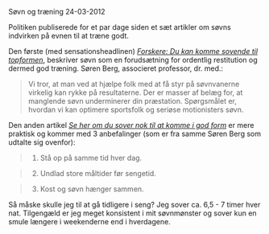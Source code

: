 S&oslash;vn og tr&aelig;ning
24-03-2012

Politiken publiserede for et par dage siden et sæt artikler om søvns indvirken på evnen til at træne godt.

Den første (med sensationsheadlinen) *[Forskere: Du kan komme sovende til topformen][forskning]*, beskriver søvn som en forudsætning for ordentlig restitution og dermed god træning. Søren Berg, associeret professor, dr. med.: 

> Vi tror, at man ved at hjælpe folk med at få styr på søvnvanerne virkelig kan rykke på resultaterne. Der er masser af belæg for, at manglende søvn underminerer din præstation. Spørgsmålet er, hvordan vi kan optimere sportsfolk og seriøse motionisters søvn.

Den anden artikel *[Se her om du sover nok til at komme i god form][praktik]* er mere praktisk og kommer med 3 anbefalinger (som er fra samme Søren Berg som udtalte sig ovenfor):

> 1) Stå op på samme tid hver dag.

> 2) Undlad store måltider før sengetid.

> 3) Kost og søvn hænger sammen.

Så måske skulle jeg til at gå tidligere i seng? Jeg sover ca. 6,5 - 7 timer hver nat. Tilgengæld er jeg meget konsistent i mit søvnmønster og sover kun en smule længere i weekenderne end i hverdagene.

[forskning]: http://politiken.dk/tjek/sundhedogmotion/motion/ECE1574122/forskere-du-kan-komme-sovende-til-topformen/
[praktik]: http://politiken.dk/tjek/sundhedogmotion/motion/ECE1574121/se-her-om-du-sover-nok-til-at-komme-i-god-form/
